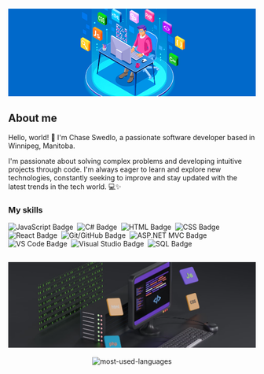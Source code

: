![](./assets/bg.png)

## About me

Hello, world! 👋 I'm Chase Swedlo, a passionate software developer based in Winnipeg, Manitoba.

I'm passionate about solving complex problems and developing intuitive projects through code. I'm always eager to learn and explore new technologies, constantly seeking to improve and stay updated with the latest trends in the tech world. 💻✨ 

### My skills
<p>
  <img src="https://img.shields.io/badge/code-JAVASCRIPT-informational?style=for-the-badge&logo=javascript&logoColor=318ce7&color=0169ca" alt="JavaScript Badge"/>&nbsp;
  <img src="https://img.shields.io/badge/code-C%23-informational?style=for-the-badge&logo=csharp&logoColor=318ce7&color=0169ca" alt="C# Badge"/>&nbsp;
  <img src="https://img.shields.io/badge/web-html-informational?style=for-the-badge&logo=html5&logoColor=318ce7&color=0169ca" alt="HTML Badge"/>&nbsp;
  <img src="https://img.shields.io/badge/web-css-informational?style=for-the-badge&logo=css3&logoColor=318ce7&color=0169ca" alt="CSS Badge"/>&nbsp;
  <img src="https://img.shields.io/badge/code-React-informational?style=for-the-badge&logo=react&logoColor=318ce7&color=0169ca" alt="React Badge"/>&nbsp;
  <img src="https://img.shields.io/badge/version%20control-git/github-informational?style=for-the-badge&logo=github&logoColor=318ce7&color=0169ca" alt="Git/GitHub Badge"/>&nbsp;
<img src="https://img.shields.io/badge/framework-ASP.NET_MVC-informational?style=for-the-badge&logo=.net&logoColor=318ce7&color=0169ca" alt="ASP.NET MVC Badge"/>&nbsp;
<img src="https://img.shields.io/badge/editor-VS%20Code-informational?style=for-the-badge&logo=visual-studio-code&logoColor=318ce7&color=0169ca" alt="VS Code Badge"/>&nbsp;
<img src="https://img.shields.io/badge/editor-Visual%20Studio-informational?style=for-the-badge&logo=visual-studio&logoColor=318ce7&color=0169ca" alt="Visual Studio Badge"/>&nbsp;
<img src="https://img.shields.io/badge/SQL-database-informational?style=for-the-badge&logo=database&logoColor=318ce7&color=0169ca" alt="SQL Badge"/>&nbsp;

</p>

##

![](./assets/bg2.png)


<div align="center">
<img align="center" src="https://github-readme-stats.vercel.app/api/top-langs/?username=ChaseSwedlo&theme=tokyonight&layout=donut&show_icons=true&langs_count=4" alt="most-used-languages"/>

######

</div>
